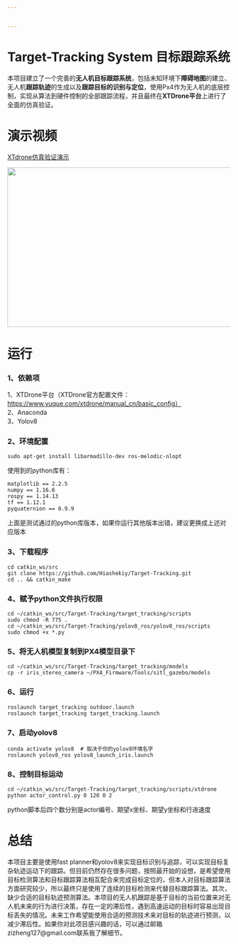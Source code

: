 ```yaml
---


---
```


<h1 id="target-tracking-system-目标跟踪系统"><span class="prefix"></span><span class="content">Target-Tracking System 目标跟踪系统</span><span class="suffix"></span></h1>
<p>本项目建立了一个完善的<strong>无人机目标跟踪系统</strong>，包括未知环境下<strong>障碍地图</strong>的建立、无人机<strong>跟踪轨迹</strong>的生成以及<strong>跟踪目标的识别与定位</strong>，使用Px4作为无人机的底层控制，实现从算法到硬件控制的全部跟踪流程，并且最终在<strong>XTDrone平台</strong>上进行了全面的仿真验证。</p>
<h1 id="演示视频"><span class="prefix"></span><span class="content">演示视频</span><span class="suffix"></span></h1>
<p><a href="https://youtu.be/Kgru534RLyE"> XTdrone仿真验证演示</a></p>
<p align="center"> 
<img width="640" height="360" src="">
</p>
<h1 id="运行"><span class="prefix"></span><span class="content">运行</span><span class="suffix"></span></h1>
<h3 id="1、依赖项"><span class="prefix"></span><span class="content">1、依赖项</span><span class="suffix"></span></h3>
<p>1、XTDrone平台（XTDrone官方配置文件：<a href="https://www.yuque.com/xtdrone/manual_cn/basic_config%EF%BC%89">https://www.yuque.com/xtdrone/manual_cn/basic_config）</a><br>
2、Anaconda<br>
3、Yolov8</p>
<h3 id="2、环境配置"><span class="prefix"></span><span class="content">2、环境配置</span><span class="suffix"></span></h3>
<pre><code>sudo apt-get install libarmadillo-dev ros-melodic-nlopt
</code></pre>
<p>使用到的python库有：</p>
<pre><code>matplotlib == 2.2.5
numpy == 1.16.6
rospy == 1.14.13
tf == 1.12.1
pyquaternion == 0.9.9
</code></pre>
<p>上面是测试通过的python库版本，如果你运行其他版本出错，建议更换成上述对应版本</p>
<h3 id="3、下载程序"><span class="prefix"></span><span class="content">3、下载程序</span><span class="suffix"></span></h3>
<pre><code>cd catkin_ws/src
git clone https://github.com/Hiashekiy/Target-Tracking.git
cd .. &amp;&amp; catkin_make
</code></pre>
<h3 id="4、赋予python文件执行权限"><span class="prefix"></span><span class="content">4、赋予python文件执行权限</span><span class="suffix"></span></h3>
<pre><code>cd ~/catkin_ws/src/Target-Tracking/target_tracking/scripts
sudo chmod -R 775 .
cd ~/catkin_ws/src/Target-Tracking/yolov8_ros/yolov8_ros/scripts
sudo chmod +x *.py
</code></pre>
<h3 id="5、将无人机模型复制到px4模型目录下"><span class="prefix"></span><span class="content">5、将无人机模型复制到PX4模型目录下</span><span class="suffix"></span></h3>
<pre><code>cd ~/catkin_ws/src/Target-Tracking/target_tracking/models
cp -r iris_stereo_camera ~/PX4_Firmware/Tools/sitl_gazebo/models
</code></pre>
<h3 id="6、运行"><span class="prefix"></span><span class="content">6、运行</span><span class="suffix"></span></h3>
<pre><code>roslaunch target_tracking outdoor.launch
roslaunch target_tracking target_tracking.launch
</code></pre>
<h3 id="7、启动yolov8"><span class="prefix"></span><span class="content">7、启动yolov8</span><span class="suffix"></span></h3>
<pre><code>conda activate yolov8  # 取决于你的yolov8环境名字
roslaunch yolov8_ros yolov8_launch_iris.launch
</code></pre>
<h3 id="8、控制目标运动"><span class="prefix"></span><span class="content">8、控制目标运动</span><span class="suffix"></span></h3>
<pre><code>cd ~/catkin_ws/src/Target-Tracking/target_tracking/scripts/xtdrone
python actor_control.py 0 120 0 2
</code></pre>
<p>python脚本后四个数分别是actor编号、期望x坐标、期望y坐标和行进速度</p>
<h1 id="总结"><span class="prefix"></span><span class="content">总结</span><span class="suffix"></span></h1>
<p>本项目主要是使用fast planner和yolov8来实现目标识别与追踪，可以实现目标复杂轨迹运动下的跟踪。但目前仍然存在很多问题，按照最开始的设想，是希望使用目标检测算法和目标跟踪算法相互配合来完成目标定位的，但本人对目标跟踪算法方面研究较少，所以最终只是使用了连续的目标检测来代替目标跟踪算法。其次，缺少合适的目标轨迹预测算法。本项目的无人机跟踪是基于目标的当前位置来对无人机未来的行为进行决策，存在一定的滞后性，遇到高速运动的目标时容易出现目标丢失的情况。未来工作希望能使用合适的预测技术来对目标的轨迹进行预测，以减少滞后性。如果你对此项目感兴趣的话，可以通过邮箱zizheng127@gmail.com联系我了解细节。</p>

